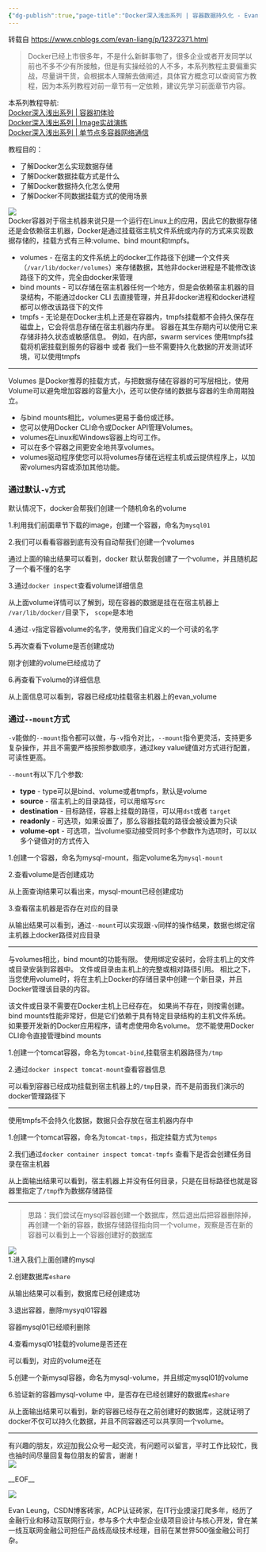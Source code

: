 ```yaml
---
{"dg-publish":true,"page-title":"Docker深入浅出系列 | 容器数据持久化 - EvanLeung - 博客园","url":"https://www.cnblogs.com/evan-liang/p/12372371.html","tags":["云原生/docker"],"permalink":"/云原生/Docker深入浅出系列  容器数据持久化 - EvanLeung - 博客园/","dgPassFrontmatter":true}
---
```


转载自 https://www.cnblogs.com/evan-liang/p/12372371.html

> Docker已经上市很多年，不是什么新鲜事物了，很多企业或者开发同学以前也不多不少有所接触，但是有实操经验的人不多，本系列教程主要偏重实战，尽量讲干货，会根据本人理解去做阐述，具体官方概念可以查阅官方教程，因为本系列教程对前一章节有一定依赖，建议先学习前面章节内容。

本系列教程导航:  
[Docker深入浅出系列 | 容器初体验](https://www.cnblogs.com/evan-liang/p/12237400.html)  
[Docker深入浅出系列 | Image实战演练](https://www.cnblogs.com/evan-liang/p/12244304.html)  
[Docker深入浅出系列 | 单节点多容器网络通信](https://www.cnblogs.com/evan-liang/p/12271468.html)

教程目的：

-   了解Docker怎么实现数据存储
-   了解Docker数据挂载方式是什么
-   了解Docker数据持久化怎么使用
-   了解Docker不同数据挂载方式的使用场景

[![](https://img-blog.csdnimg.cn/20200224202643664.png?x-oss-process=image/watermark,type_ZmFuZ3poZW5naGVpdGk,shadow_10,text_aHR0cHM6Ly9ibG9nLmNzZG4ubmV0L0V2YW5fTGV1bmc=,size_16,color_FFFFFF,t_70)](https://img-blog.csdnimg.cn/20200224202643664.png?x-oss-process=image/watermark,type_ZmFuZ3poZW5naGVpdGk,shadow_10,text_aHR0cHM6Ly9ibG9nLmNzZG4ubmV0L0V2YW5fTGV1bmc=,size_16,color_FFFFFF,t_70)  
Docker容器对于宿主机器来说只是一个运行在Linux上的应用，因此它的数据存储还是会依赖宿主机器，Docker是通过挂载宿主机文件系统或内存的方式来实现数据存储的，挂载方式有三种:volume、bind mount和tmpfs。

-   volumes - 在宿主的文件系统上的docker工作路径下创建一个文件夹（`/var/lib/docker/volumes`）来存储数据，其他非docker进程是不能修改该路径下的文件，完全由docker来管理
-   bind mounts - 可以存储在宿主机器任何一个地方，但是会依赖宿主机器的目录结构，不能通过docker CLI 去直接管理，并且非docker进程和docker进程都可以修改该路径下的文件
-   tmpfs - 无论是在Docker主机上还是在容器内，tmpfs挂载都不会持久保存在磁盘上，它会将信息存储在宿主机器内存里。 容器在其生存期内可以使用它来存储非持久状态或敏感信息。 例如，在内部，swarm services 使用tmpfs挂载将机密挂载到服务的容器中 或者 我们一些不需要持久化数据的开发测试环境，可以使用tmpfs

---

Volumes 是Docker推荐的挂载方式，与把数据存储在容器的可写层相比，使用Volume可以避免增加容器的容量大小，还可以使存储的数据与容器的生命周期独立。

-   与bind mounts相比，volumes更易于备份或迁移。
-   您可以使用Docker CLI命令或Docker API管理Volumes。
-   volumes在Linux和Windows容器上均可工作。
-   可以在多个容器之间更安全地共享volumes。
-   volumes驱动程序使您可以将volumes存储在远程主机或云提供程序上，以加密volumes内容或添加其他功能。

### **通过默认`-v`方式**

默认情况下，docker会帮我们创建一个随机命名的volume

1.利用我们前面章节下载的image，创建一个容器，命名为`mysql01`

2.我们可以看看容器到底有没有自动帮我们创建一个volumes

通过上面的输出结果可以看到，docker 默认帮我创建了一个volume，并且随机起了一个看不懂的名字

3.通过`docker inspect`查看volume详细信息

从上面volume详情可以了解到，现在容器的数据是挂在在宿主机器上 `/var/lib/docker/`目录下， `scope`是本地

4.通过`-v`指定容器volume的名字，使用我们自定义的一个可读的名字

5.再次查看下volume是否创建成功

刚才创建的volume已经成功了

6.再查看下volume的详细信息

从上面信息可以看到，容器已经成功挂载宿主机器上的evan\_volume

### **通过`--mount`方式**

`-v`能做的`--mount`指令都可以做，与`-v`指令对比，`--mount`指令更灵活，支持更多复杂操作，并且不需要严格按照参数顺序，通过key value键值对方式进行配置，可读性更高。

`--mount`有以下几个参数:

-   **type** - type可以是bind、volume或者tmpfs，默认是volume
-   **source** - 宿主机上的目录路径，可以用缩写`src`
-   **destination** - 目标路径，容器上挂载的路径，可以用`dst`或者 `target`
-   **readonly** - 可选项，如果设置了，那么容器挂载的路径会被设置为只读
-   **volume-opt** - 可选项，当volume驱动接受同时多个参数作为选项时，可以以多个键值对的方式传入

1.创建一个容器，命名为mysql-mount，指定volume名为`mysql-mount`

2.查看volume是否创建成功

从上面查询结果可以看出来，mysql-mount已经创建成功

3.查看宿主机器是否存在对应的目录

从输出结果可以看到，通过`--mount`可以实现跟`-v`同样的操作结果，数据也绑定宿主机器上docker路径对应目录

---

与volumes相比，bind mount的功能有限。 使用绑定安装时，会将主机上的文件或目录安装到容器中。 文件或目录由主机上的完整或相对路径引用。 相比之下，当您使用volume时，将在主机上Docker的存储目录中创建一个新目录，并且Docker管理该目录的内容。

该文件或目录不需要在Docker主机上已经存在。 如果尚不存在，则按需创建。 bind mounts性能非常好，但是它们依赖于具有特定目录结构的主机文件系统。 如果要开发新的Docker应用程序，请考虑使用命名volume。 您不能使用Docker CLI命令直接管理bind mounts

1.创建一个tomcat容器，命名为`tomcat-bind`,挂载宿主机器路径为`/tmp`

2.通过`docker inspect tomcat-mount`查看容器信息

可以看到容器已经成功挂载到宿主机器上的`/tmp`目录，而不是前面我们演示的docker管理路径下

---

使用tmpfs不会持久化数据，数据只会存放在宿主机器内存中

1.创建一个tomcat容器，命名为`tomcat-tmps`，指定挂载方式为`temps`

2.我们通过`docker container inspect tomcat-tmpfs` 查看下是否会创建任务目录在宿主机器

从上面输出结果可以看到，宿主机器上并没有任何目录，只是在目标路径也就是容器里指定了`/tmp`作为数据存储路径

---

> 思路：我们尝试在mysql容器创建一个数据库，然后退出后把容器删除掉，再创建一个新的容器，数据存储路径指向同一个volume，观察是否在新的容器可以看到上一个容器创建好的数据库

[![](https://img-blog.csdnimg.cn/20200227143822577.png?x-oss-process=image/watermark,type_ZmFuZ3poZW5naGVpdGk,shadow_10,text_aHR0cHM6Ly9ibG9nLmNzZG4ubmV0L0V2YW5fTGV1bmc=,size_16,color_FFFFFF,t_70)](https://img-blog.csdnimg.cn/20200227143822577.png?x-oss-process=image/watermark,type_ZmFuZ3poZW5naGVpdGk,shadow_10,text_aHR0cHM6Ly9ibG9nLmNzZG4ubmV0L0V2YW5fTGV1bmc=,size_16,color_FFFFFF,t_70)  
1.进入我们上面创建的mysql

2.创建数据库`eshare`

从输出结果可以看到，数据库已经创建成功

3.退出容器，删除mysyql01容器

容器mysql01已经顺利删除

4.查看mysql01挂载的volume是否还在

可以看到，对应的volume还在

5.创建一个新mysql容器，命名为mysql-volume，并且绑定mysql01的volume

6.验证新的容器mysql-volume 中，是否存在已经创建好的数据库`eshare`

从上面输出结果可以看到，新的容器已经存在之前创建好的数据库，这就证明了docker不仅可以持久化数据，并且不同容器还可以共享同一个volume。

---

有兴趣的朋友，欢迎加我公众号一起交流，有问题可以留言，平时工作比较忙，我也抽时间尽量回复每位朋友的留言，谢谢！  
[![](https://img-blog.csdnimg.cn/20200321213157673.png?x-oss-process=image/watermark,type_ZmFuZ3poZW5naGVpdGk,shadow_10,text_aHR0cHM6Ly9ibG9nLmNzZG4ubmV0L0V2YW5fTGV1bmc=,size_16,color_FFFFFF,t_70)](https://img-blog.csdnimg.cn/20200321213157673.png?x-oss-process=image/watermark,type_ZmFuZ3poZW5naGVpdGk,shadow_10,text_aHR0cHM6Ly9ibG9nLmNzZG4ubmV0L0V2YW5fTGV1bmc=,size_16,color_FFFFFF,t_70)

\_\_EOF\_\_

![](https://eshare0823.oss-cn-shenzhen.aliyuncs.com/WechatIMG73_1579923663899.png)

Evan Leung，CSDN博客砖家，ACP认证砖家，在IT行业摸滚打爬多年，经历了金融行业和移动互联网行业，参与多个大中型企业级项目设计与核心开发，曾在某一线互联网金融公司担任产品线高级技术经理，目前在某世界500强金融公司打杂。